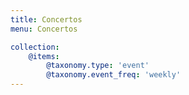 ```yaml
--- 
title: Concertos
menu: Concertos

collection: 
	@items: 
		@taxonomy.type: 'event' 			
		@taxonomy.event_freq: 'weekly'
---
```

